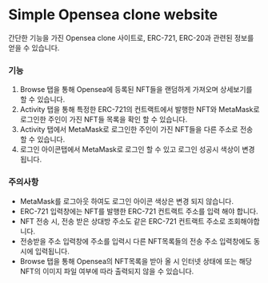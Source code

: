 # Simple Opensea clone website

간단한 기능을 가진 Opensea clone 사이트로, ERC-721, ERC-20과 관련된 정보를 얻을 수 있습니다.

### 기능
1. Browse 탭을 통해 Opensea에 등록된 NFT들을 랜덤하게 가져오며 상세보기를 할 수 있습니다.
2. Activity 탭을 통해 특정한 ERC-721의 컨트랙트에서 발행한 NFT와 MetaMask로 로그인한 주인이 가진 NFT들 목록을 확인 할 수 있습니다.
3. Activity 탭에서 MetaMask로 로그인한 주인이 가진 NFT들을 다른 주소로 전송 할 수 있습니다.
4. 로그인 아이콘탭에서 MetaMask로 로그인 할 수 있고 로그인 성공시 색상이 변경됩니다.

### 주의사항
- MetaMask를 로그아웃 하여도 로그인 아이콘 색상은 변경 되지 않습니다.
- ERC-721 입력창에는 NFT를 발행한 ERC-721 컨트랙트 주소를 입력 해야 합니다.
- NFT 전송 시, 전송 받은 상대방 주소도 같은 ERC-721 컨트랙트 주소로 조회해야합니다.
- 전송받을 주소 입력창에 주소를 입력시 다른 NFT목록들의 전송 주소 입력창에도 동시에 입력됩니다.
- Browse 탭을 통해 Opensea의 NFT목록을 받아 올 시 인터넷 상태에 또는 해당 NFT의 이미지 파일 여부에 따라 출력되지 않을 수 있습니다.
